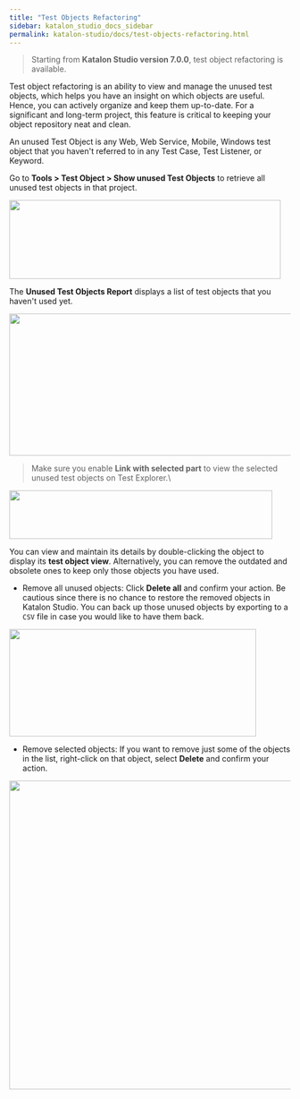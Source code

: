 ```yaml
---
title: "Test Objects Refactoring" 
sidebar: katalon_studio_docs_sidebar
permalink: katalon-studio/docs/test-objects-refactoring.html 
---
```

> Starting from **Katalon Studio version 7.0.0**, test object refactoring is available.

Test object refactoring is an ability to view and manage the unused test objects, which helps you have an insight on which objects are useful. Hence, you can actively organize and keep them up-to-date. For a significant and long-term project, this feature is critical to keeping your object repository neat and clean.

An unused Test Object is any Web, Web Service, Mobile, Windows test object that you haven't referred to in any Test Case, Test Listener, or Keyword.

Go to **Tools > Test Object > Show unused Test Objects** to retrieve all unused test objects in that project.

<img src="https://github.com/katalon-studio/docs-images/raw/master/katalon-studio/docs/test-object-refactor/option.png" width="486" height="141">

The **Unused Test Objects Report** displays a list of test objects that you haven't used yet.

<img src="https://github.com/katalon-studio/docs-images/raw/master/katalon-studio/docs/test-object-refactor/a.png" width="745" height="254">

> Make sure you enable **Link with selected part** to view the selected unused test objects on Test Explorer.\
<img src="https://github.com/katalon-studio/docs-images/raw/master/katalon-studio/docs/test-object-refactor/link-selected.png" width="471" height="87">

You can view and maintain its details by double-clicking the object to display its **test object view**.  Alternatively, you can remove the outdated and obsolete ones to keep only those objects you have used.

* Remove all unused objects: Click **Delete all** and confirm your action. Be cautious since there is no chance to restore the removed objects in Katalon Studio. You can back up those unused objects by exporting to a `CSV` file in case you would like to have them back.

<img src="https://github.com/katalon-studio/docs-images/raw/master/katalon-studio/docs/test-object-refactor/list-unused-objects.png" width="442" height="192">

* Remove selected objects: If you want to remove just some of the objects in the list, right-click on that object, select **Delete** and confirm your action.

<img src="https://github.com/katalon-studio/docs-images/raw/master/katalon-studio/docs/test-object-refactor/remove-one.png" width="636" height="552">
